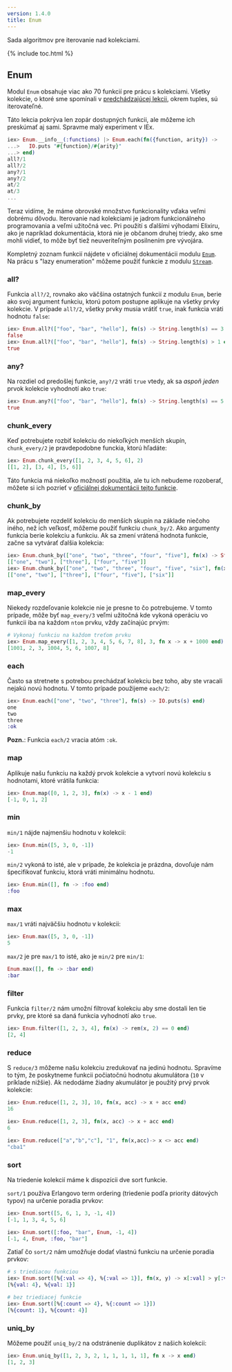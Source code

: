 ```yaml
---
version: 1.4.0
title: Enum
---
```


Sada algoritmov pre iterovanie nad kolekciami.

{% include toc.html %}

## Enum

Modul `Enum` obsahuje viac ako 70 funkcií pre prácu s kolekciami. Všetky kolekcie, o ktoré sme spomínali v [predchádzajúcej lekcii](../collections/), okrem tuples, sú iterovateľné.

Táto lekcia pokrýva len zopár dostupných funkcii, ale môžeme ich preskúmať aj sami.
Spravme malý experiment v IEx.

```elixir
iex> Enum.__info__(:functions) |> Enum.each(fn({function, arity}) ->
...>   IO.puts "#{function}/#{arity}"
...> end)
all?/1
all?/2
any?/1
any?/2
at/2
at/3
...
```

Teraz vidíme, že máme obrovské množstvo funkcionality vďaka veľmi dobrému dôvodu. Iterovanie nad kolekciami je jadrom funkcionálneho programovania a veľmi užitočná vec.
Pri použití s ďalšími výhodami Elixiru, ako je napríklad dokumentácia, ktorá nie je občanom druhej triedy, ako sme mohli vidieť, to môže byť tiež neuveriteľným posilnením pre vývojára.

Kompletný zoznam funkcií nájdete v oficiálnej dokumentácii modulu [`Enum`](https://hexdocs.pm/elixir/Enum.html). Na prácu s "lazy enumeration" môžeme použiť funkcie z modulu [`Stream`](https://hexdocs.pm/elixir/Stream.html).

### all?

Funkcia `all?/2`, rovnako ako väčšina ostatných funkcií z modulu `Enum`, berie ako svoj argument funkciu, ktorú potom postupne aplikuje na všetky prvky kolekcie. V prípade `all?/2`, všetky prvky musia vrátiť `true`, inak funkcia vráti hodnotu `false`:

```elixir
iex> Enum.all?(["foo", "bar", "hello"], fn(s) -> String.length(s) == 3 end)
false
iex> Enum.all?(["foo", "bar", "hello"], fn(s) -> String.length(s) > 1 end)
true
```

### any?

Na rozdiel od predošlej funkcie, `any?/2` vráti `true` vtedy, ak sa *aspoň jeden* prvok kolekcie vyhodnotí ako `true`:

```elixir
iex> Enum.any?(["foo", "bar", "hello"], fn(s) -> String.length(s) == 5 end)
true
```

### chunk_every

Keď potrebujete rozbiť kolekciu do niekoľkých menších skupín, `chunk_every/2` je pravdepodobne funckia, ktorú hľadáte:

```elixir
iex> Enum.chunk_every([1, 2, 3, 4, 5, 6], 2)
[[1, 2], [3, 4], [5, 6]]
```

Táto funkcia má niekoľko možností použitia, ale tu ich nebudeme rozoberať, môžete si ich pozrieť v [oficiálnej dokumentácii tejto funkcie](https://hexdocs.pm/elixir/Enum.html#chunk_every/4).

### chunk_by

Ak potrebujete rozdeliť kolekciu do menších skupín na základe niečoho iného, než ich veľkosť, môžeme použiť funkciu `chunk_by/2`. Ako argumenty funkcia berie kolekciu a funkciu. Ak sa zmení vrátená hodnota funkcie, začne sa vytvárať ďalšia kolekcia:

```elixir
iex> Enum.chunk_by(["one", "two", "three", "four", "five"], fn(x) -> String.length(x) end)
[["one", "two"], ["three"], ["four", "five"]]
iex> Enum.chunk_by(["one", "two", "three", "four", "five", "six"], fn(x) -> String.length(x) end)
[["one", "two"], ["three"], ["four", "five"], ["six"]]
```

### map_every

Niekedy rozdeľovanie kolekcie nie je presne to čo potrebujeme. V tomto prípade, môže byť `map_every/3` veľmi užitočná kde vykoná operáciu vo funkcii iba na každom `ntom` prvku, vždy začínajúc prvým:

```elixir
# Vykonaj funkciu na každom treťom prvku
iex> Enum.map_every([1, 2, 3, 4, 5, 6, 7, 8], 3, fn x -> x + 1000 end)
[1001, 2, 3, 1004, 5, 6, 1007, 8]
```

### each

Často sa stretnete s potrebou prechádzať kolekciu bez toho, aby ste vracali nejakú novú hodnotu. V tomto prípade použijeme `each/2`:

```elixir
iex> Enum.each(["one", "two", "three"], fn(s) -> IO.puts(s) end)
one
two
three
:ok
```

__Pozn.__: Funkcia `each/2` vracia atóm `:ok`.

### map

Aplikuje našu funkciu na každý prvok kolekcie a vytvorí novú kolekciu s hodnotami, ktoré vrátila funkcia:

```elixir
iex> Enum.map([0, 1, 2, 3], fn(x) -> x - 1 end)
[-1, 0, 1, 2]
```

### min

`min/1` nájde najmenšiu hodnotu v kolekcii:

```elixir
iex> Enum.min([5, 3, 0, -1])
-1
```

`min/2` vykoná to isté, ale v prípade, že kolekcia je prázdna, dovoľuje nám špecifikovať funkciu, ktorá vráti minimálnu hodnotu.

```elixir
iex> Enum.min([], fn -> :foo end)
:foo
```

### max

`max/1` vráti najväčšiu hodnotu v kolekcii:

```elixir
iex> Enum.max([5, 3, 0, -1])
5
```

`max/2` je pre `max/1` to isté, ako je `min/2` pre `min/1`:

```elixir
Enum.max([], fn -> :bar end)
:bar
```

### filter

Funkcia `filter/2` nám umožní filtrovať kolekciu aby sme dostali len tie prvky, pre ktoré sa daná funkcia vyhodnotí ako `true`.

```elixir
iex> Enum.filter([1, 2, 3, 4], fn(x) -> rem(x, 2) == 0 end)
[2, 4]
```

### reduce

S `reduce/3` môžeme našu kolekciu zredukovať na jedinú hodnotu. Spravíme to tým, že poskytneme funkcii počiatočnú hodnotu akumulátora (`10` v príklade nižšie). Ak nedodáme žiadny akumulátor je použitý prvý prvok kolekcie:

```elixir
iex> Enum.reduce([1, 2, 3], 10, fn(x, acc) -> x + acc end)
16

iex> Enum.reduce([1, 2, 3], fn(x, acc) -> x + acc end)
6

iex> Enum.reduce(["a","b","c"], "1", fn(x,acc)-> x <> acc end)
"cba1"
```

### sort

Na triedenie kolekcií máme k dispozícii dve sort funkcie.

`sort/1` používa Erlangovo term ordering (triedenie podľa priority dátových typov) na určenie poradia prvkov:

```elixir
iex> Enum.sort([5, 6, 1, 3, -1, 4])
[-1, 1, 3, 4, 5, 6]

iex> Enum.sort([:foo, "bar", Enum, -1, 4])
[-1, 4, Enum, :foo, "bar"]
```

Zatiaľ čo `sort/2` nám umožňuje dodať vlastnú funkciu na určenie poradia prvkov:

```elixir
# s triediacou funkciou
iex> Enum.sort([%{:val => 4}, %{:val => 1}], fn(x, y) -> x[:val] > y[:val] end)
[%{val: 4}, %{val: 1}]

# bez triediacej funkcie
iex> Enum.sort([%{:count => 4}, %{:count => 1}])
[%{count: 1}, %{count: 4}]
```

### uniq_by

Môžeme použiť `uniq_by/2` na odstránenie duplikátov z našich kolekcii:

```elixir
iex> Enum.uniq_by([1, 2, 3, 2, 1, 1, 1, 1, 1], fn x -> x end)
[1, 2, 3]
```
